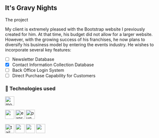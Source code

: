 ## It's Gravy Nights

The project

My client is extremely pleased with the Bootstrap website I previously created for him. At that time, his budget did not allow for a larger website. However, with the growing success of his franchises, he now plans to diversify his business model by entering the events industry. He wishes to incorporate several key features:

- [ ] Newsletter Database
- [x] Contact Information Collection Database
- [ ] Back Office Login System
- [ ] Direct Purchase Capability for Customers

### 🤖 Technologies used

<img height="30px" src="https://img.shields.io/badge/MongoDB-4EA94B?style=for-the-badge&logo=mongodb&logoColor=white" title="mongoDB" />

<img height="30px" src="https://img.shields.io/badge/Node%20js-339933?style=for-the-badge&logo=nodedotjs&logoColor=white" /> <img height="30px" src="https://img.shields.io/badge/Express%20js-000000?style=for-the-badge&logo=express&logoColor=white" alt="express" title="express"/> <img height="30px" src="https://img.shields.io/badge/Pug-E3C29B?style=for-the-badge&logo=pug&logoColor=black" alt="pug" title="pug"/>

<img height="30px" src="https://img.shields.io/badge/Tailwind_CSS-38B2AC?style=for-the-badge&logo=tailwind-css&logoColor=white" alt="tailwind css" title="tailwind css"/> <img height="30px" src="https://img.shields.io/badge/daisyUI-1ad1a5?style=for-the-badge&logo=daisyui&logoColor=white" /> <img src="https://img.shields.io/badge/React-20232A?style=for-the-badge&logo=react&logoColor=61DAFB" height="30px"/> <img height="30px" src="https://img.shields.io/badge/React_Router-CA4245?style=for-the-badge&logo=react-router&logoColor=white"/>
